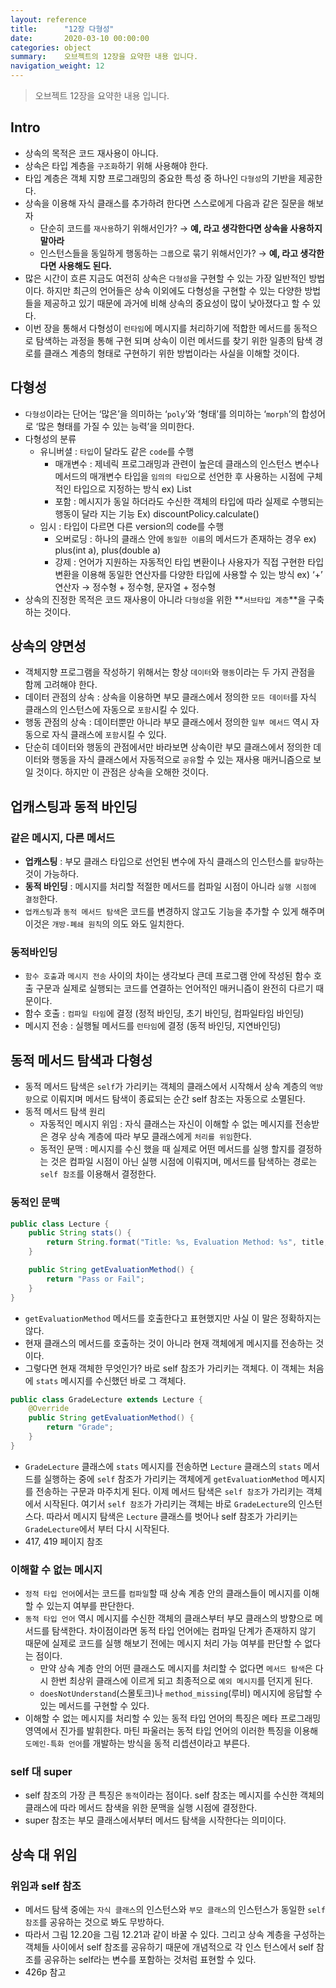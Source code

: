 ```yaml
---
layout: reference
title:      "12장 다형성"
date:       2020-03-10 00:00:00
categories: object
summary:    오브젝트의 12장을 요약한 내용 입니다.
navigation_weight: 12
---
```


> 오브젝트 12장을 요약한 내용 입니다.

## Intro

- 상속의 목적은 코드 재사용이 아니다.
- 상속은 타입 계층을 `구조화`하기 위해 사용해야 한다.
- 타입 계층은 객체 지향 프로그래밍의 중요한 특성 중 하나인 `다형성`의 기반을 제공한다.
- 상속을 이용해 자식 클래스를 추가하려 한다면 스스로에게 다음과 같은 질문을 해보자
    - 단순히 코드를 `재사용`하기 위해서인가? → **예, 라고 생각한다면 상속을 사용하지 말아라**
    - 인스턴스들을 동일하게 행동하는 `그룹`으로 묶기 위해서인가? → **예, 라고 생각한다면 사용해도 된다.**
- 많은 시간이 흐른 지금도 여전히 상속은 `다형성`을 구현할 수 있는 가장 일반적인 방법이다. 
하지만 최근의 언어들은 상속 이외에도 다형성을 구현할 수 있는 다양한 방법들을 제공하고 있기 때문에 과거에 비해 상속의 중요성이 많이 낮아졌다고 할 수 있다.
- 이번 장을 통해서 다형성이 `런타임`에 메시지를 처리하기에 적합한 메서드를 동적으로 탐색하는 과정을 통해 구현 되며 상속이 이런 메서드를 찾기 위한 일종의 탐색 경로를 클래스 계층의 형태로 구현하기 위한 방법이라는 사실을 이해할 것이다.

## 다형성

- `다형성`이라는 단어는 ‘많은’을 의미하는 ‘`poly`’와 ‘형태’를 의미하는 ‘`morph`’의 합성어로 ‘많은 형태를 가질 수 있는 능력’을 의미한다.
- 다형성의 분류
    - 유니버셜 : `타입`이 달라도 같은 `code`를 수행
        - 매개변수 : 제네릭 프로그래밍과 관련이 높은데 클래스의 인스턴스 변수나 메서드의 매개변수 타입을 `임의의 타입`으로 선언한 후 사용하는 시점에 구체적인 타입으로 지정하는 방식 ex) List<T>
        - 포함 : 메시지가 동일 하더라도 수신한 객체의 타입에 따라 실제로 수행되는 행동이 달라 지는 기능 Ex) discountPolicy.calculate()
    - 임시 : 타입이 다르면 다른 version의 code를 수행
        - 오버로딩 : 하나의 클래스 안에 `동일한 이름`의 메서드가 존재하는 경우 ex) plus(int a), plus(double a)
        - 강제 : 언어가 지원하는 자동적인 타입 변환이나 사용자가 직접 구현한 타입 변환을 이용해 동일한 연산자를 다양한 타입에 사용할 수 있는 방식 ex) ‘+’ 연산자 → 정수형 + 정수형, 문자열 + 정수형
- 상속의 진정한 목적은 코드 재사용이 아니라 `다형성`을 위한 **`서브타입 계층`**을 구축하는 것이다.

## 상속의 양면성

- 객체지향 프로그램을 작성하기 위해서는 항상 `데이터`와 `행동`이라는 두 가지 관점을 함께 고려해야 한다.
- 데이터 관점의 상속 : 상속을 이용하면 부모 클래스에서 정의한 `모든 데이터`를 자식 클래스의 인스턴스에 자동으로 `포함`시킬 수 있다.
- 행동 관점의 상속 : 데이터뿐만 아니라 부모 클래스에서 정의한 `일부 메서드` 역시 자동으로 자식 클래스에 `포함`시킬 수 있다.
- 단순히 데이터와 행동의 관점에서만 바라보면 상속이란 부모 클래스에서 정의한 데이터와 행동을 자식 클래스에서 자동적으로 `공유`할 수 있는 재사용 매커니즘으로 보일 것이다. 하지만 이 관점은 상속을 오해한 것이다.

## 업캐스팅과 동적 바인딩

### 같은 메시지, 다른 메서드

- **업캐스팅** : 부모 클래스 타입으로 선언된 변수에 자식 클래스의 인스턴스를 `할당`하는 것이 가능하다.
- **동적 바인딩** : 메시지를 처리할 적절한 메서드를 컴파일 시점이 아니라 `실행 시점에 결정`한다.
- `업캐스팅`과 `동적 메서드 탐색`은 코드를 변경하지 않고도 기능을 추가할 수 있게 해주며 이것은 `개방-폐쇄 원칙`의 의도 와도 일치한다.

### 동적바인딩

- `함수 호출`과 `메시지 전송` 사이의 차이는 생각보다 큰데 프로그램 안에 작성된 함수 호출 구문과 실제로 실행되는 코드를 연결하는 언어적인 매커니즘이 완전히 다르기 때문이다.
- 함수 호출 : `컴파일 타임`에 결정 (정적 바인딩, 초기 바인딩, 컴파일타임 바인딩)
- 메시지 전송 : 실행될 메서드를 `런타임`에 결정 (동적 바인딩, 지연바인딩)

## 동적 메서드 탐색과 다형성

- 동적 메서드 탐색은 `self`가 가리키는 객체의 클래스에서 시작해서 상속 계층의 `역방향`으로 이뤄지며 메서드 탐색이 종료되는 순간 self 참조는 자동으로 소멸된다.
- 동적 메서드 탐색 원리
    - 자동적인 메시지 위임 : 자식 클래스는 자신이 이해할 수 없는 메시지를 전송받은 경우 상속 계층에 따라 부모 클래스에게 `처리를 위임`한다.
    - 동적인 문맥 : 메시지를 수신 했을 때 실제로 어떤 메서드를 실행 할지를 결정하는 것은 컴파일 시점이 아닌 실행 시점에 이뤄지며, 메서드를 탐색하는 경로는 `self 참조`를 이용해서 결정한다.

### 동적인 문맥
```java
public class Lecture {
    public String stats() {
        return String.format("Title: %s, Evaluation Method: %s", title, getEvaluationMethod());
    }

    public String getEvaluationMethod() {
        return "Pass or Fail";
    }
}
```
- `getEvaluationMethod` 메서드를 호출한다고 표현했지만 사실 이 말은 정확하지는 않다.
- 현재 클래스의 메서드를 호출하는 것이 아니라 현재 객체에게 메시지를 전송하는 것이다.
- 그렇다면 현재 객체한 무엇인가? 바로 self 참조가 가리키는 객체다. 이 객체는 처음에 `stats` 메시지를 수신했던 바로 그 객체다.
```java
public class GradeLecture extends Lecture {
    @Override
    public String getEvaluationMethod() {
        return "Grade";
    }
}
```
- `GradeLecture` 클래스에 `stats` 메시지를 전송하면 `Lecture` 클래스의 `stats` 메서드를 실행하는 중에 `self` 참조가 가리키는 객체에게 `getEvaluationMethod` 메시지를 전송하는 구문과 마주치게 된다. 이제 메서드 탐색은 `self 참조`가 가리키는 객체에서 시작된다. 여기서 `self 참조`가 가리키는 객체는 바로 `GradeLecture`의 인스턴스다. 따라서 메시지 탐색은 `Lecture` 클래스를 벗어나 self 참조가 가리키는 `GradeLecture`에서 부터 다시 시작된다.
- 417, 419 페이지 참조

### 이해할 수 없는 메시지

- `정적 타입 언어`에서는 코드를 `컴파일`할 때 상속 계층 안의 클래스들이 메시지를 이해할 수 있는지 여부를 판단한다.
- `동적 타입 언어` 역시 메시지를 수신한 객체의 클래스부터 부모 클래스의 방향으로 메서드를 탐색한다. 차이점이라면 동적 타입 언어에는 컴파일 단계가 존재하지 않기 때문에 실제로 코드를 실행 해보기 전에는 메시지 처리 가능 여부를 판단할 수 없다는 점이다.
    - 만약 상속 계층 안의 어떤 클래스도 메시지를 처리할 수 없다면 `메서드 탐색`은 다시 한번 최상위 클래스에 이르게 되고 최종적으로 `예외 메시지`를 던지게 된다.
    - `doesNotUnderstand`(스몰토크)나 `method_missing`(루비) 메시지에 응답할 수 있는 메서드를 구현할 수 있다.
- 이해할 수 없는 메시지를 처리할 수 있는 동적 타입 언어의 특징은 메타 프로그래밍 영역에서 진가를 발휘한다. 마틴 파울러는 동적 타입 언어의 이러한 특징을 이용해 `도메인-특화 언어`를 개발하는 방식을 동적 리셉션이라고 부른다.

### self 대 super

- self 참조의 가장 큰 특징은 `동적`이라는 점이다. self 참조는 메시지를 수신한 객체의 클래스에 따라 메서드 참색을 위한 문맥을 실행 시점에 결정한다.
- super 참조는 부모 클래스에서부터 메서드 탐색을 시작한다는 의미이다.

## 상속 대 위임

### 위임과 self 참조

- 메서드 탐색 중에는 `자식 클래스`의 인스턴스와 `부모 클래스`의 인스턴스가 동일한 `self 참조`를 공유하는 것으로 봐도 무방하다.
- 따라서 그림 12.20을 그림 12.21과 같이 바꿀 수 있다. 그리고 상속 계층을 구성하는 객체들 사이에서 self 참조를 공유하기 때문에 개념적으로 각 인스 턴스에서 self 참조를 공유하는 self라는 변수를 포함하는 것처럼 표현할 수 있다.
- 426p 참고